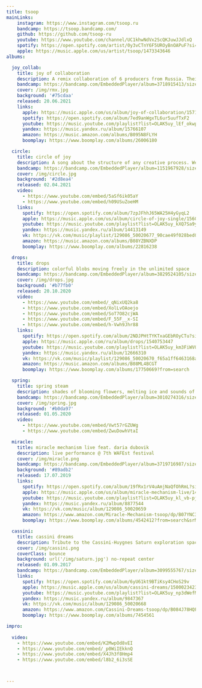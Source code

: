 ```yaml
---
title: tsoop
mainLinks:
    instagram: https://www.instagram.com/tsoop.ru
    bandcamp: https://tsoop.bandcamp.com/
    github: https://github.com/tsoop-ru
    youtube: https://www.youtube.com/channel/UC1khwNdVx2ScQKJuwJJdlxQ
    spotify: https://open.spotify.com/artist/0y3vCTnY6F5UROyBnOAPuF?si=TTC8BaneT0egl9Ek9Z11Hw
    apple: https://music.apple.com/us/artist/tsoop/1473343646
albums:

  joy_collab:
    title: joy of collaboration
    description: A remix collaboration of 6 producers from Russia. Their takes on the Circle of Joy single - diverse, fun and very intense. Let's dance!
    bandcamp: https://bandcamp.com/EmbeddedPlayer/album=3718915413/size=large/bgcol=ffffff/linkcol=0687f5/artwork=none/transparent=true/
    cover: /img/rmx.jpg
    background: '#75cdaa'
    released: 20.06.2021
    links:
      apple: https://music.apple.com/us/album/joy-of-collaboration/1571038664
      spotify: https://open.spotify.com/album/7ed9anWgxTL6ur5uufTxF2
      youtube: https://music.youtube.com/playlist?list=OLAK5uy_lEf_okwpcVgDxw1ApY9U2wYQe8e1eV1II
      yandex: https://music.yandex.ru/album/15766107
      amazon: https://music.amazon.com/albums/B095N8FLYH
      boomplay: https://www.boomplay.com/albums/26006180

  circle:
    title: circle of joy
    description: A song about the structure of any creative process. We’re noting all the steps tou need to go through in order to realise any idea. From just a simple sketch to the final presentation. And having fun with every step made in this beautiful journey.
    bandcamp: https://bandcamp.com/EmbeddedPlayer/album=1151967928/size=large/bgcol=ffffff/linkcol=0687f5/artwork=none/transparent=true/
    cover: /img/circle.jpg
    background: '#2d8ea4'
    released: 02.04.2021
    video:
      - https://www.youtube.com/embed/5aSf6ik05aY
      - https://www.youtube.com/embed/h09USuZoeHM
    links:
      spotify: https://open.spotify.com/album/7zpJFhhJ65WA25H4yGyqL2
      apple: https://music.apple.com/us/album/circle-of-joy-single/1560696968
      youtube: https://music.youtube.com/playlist?list=OLAK5uy_kXQ7Sa9y7Rm-xTqHgEn7jYaBwTtQ26ptc
      yandex: https://music.yandex.ru/album/14413149
      vk: https://vk.com/music/playlist/129086_50020677_90cae49f028bed02d8
      amazon: https://music.amazon.com/albums/B08YZBNXDP
      boomplay: https://www.boomplay.com/albums/22816238

  drops:
    title: drops
    description: colorful blobs moving freely in the unlimited space
    bandcamp: https://bandcamp.com/EmbeddedPlayer/album=3829524105/size=large/bgcol=ffffff/linkcol=0687f5/artwork=none/transparent=true/
    cover: /img/drops.jpg
    background: '#b77fb0'
    released: 20.10.2020
    video:
      - https://www.youtube.com/embed/_qNixUQ2ka8
      - https://www.youtube.com/embed/XolLvOAoejo
      - https://www.youtube.com/embed/SoT7O82cjWA
      - https://www.youtube.com/embed/F_55F__x-SI
      - https://www.youtube.com/embed/h-Vwh9Jhr88
    links:
      spotify: https://open.spotify.com/album/2NDJPHtTYKTxaGEbROyCTu?si=zMtr_Bw-TmKTC1QoB61AOw
      apple: https://music.apple.com/ru/album/drops/1540753447
      youtube: https://music.youtube.com/playlist?list=OLAK5uy_km3FiWVOIj91gJ7-okHSn8XUsKl0T1YW8
      yandex: https://music.yandex.ru/album/12666310
      vk: https://vk.com/music/playlist/129086_50020670_f65a1ff6463168a5fc
      amazon: https://music.amazon.com/albums/B08ML4BCGT
      boomplay: https://www.boomplay.com/albums/17750669?from=search

  spring:
    title: spring steam
    description: shades of blooming flowers, melting ice and sounds of our souls’ inner strings
    bandcamp: https://bandcamp.com/EmbeddedPlayer/album=3010274316/size=large/bgcol=ffffff/linkcol=0687f5/artwork=none/transparent=true/
    cover: /img/spring.jpg
    background: '#b0da97'
    released: 01.05.2020
    video:
      - https://www.youtube.com/embed/Vwt57rGZUWg
      - https://www.youtube.com/embed/ZwuDowhVtaI

  miracle:
    title: miracle mechanism live feat. daria dubovik
    description: live performance @ 7th WAFEst festival
    cover: /img/miracle.png
    bandcamp: https://bandcamp.com/EmbeddedPlayer/album=3719716987/size=large/bgcol=89adb2/linkcol=0687f5/artwork=none/transparent=true/
    background: '#89adb2'
    released: 17.07.2019
    links:
      spotify: https://open.spotify.com/album/19fRx1rV4uAmjNaQfOhRmL?si=ub-kiO77Q-mrk-X8sRTLPQ
      apple: https://music.apple.com/us/album/miracle-mechanism-live/1483671339
      youtube: https://music.youtube.com/playlist?list=OLAK5uy_kl_vb-pjGJRV3v5fBA1ZtbvERuit87vsk
      yandex: https://music.yandex.ru/album/8877544
      vk: https://vk.com/music/album/129086_50020659
      amazon: https://www.amazon.com/Miracle-Mechanism-tsoop/dp/B07YNC3KBX/ref=sr_1_1?keywords=tsoop&qid=1577706006&s=dmusic&sr=1-1
      boomplay: https://www.boomplay.com/albums/4542412?from=search&srModel=COPYLINK&srList=WEB

  cassini:
    title: cassini dreams
    description: Tribute to the Cassini-Huygnes Saturn exploration space mission
    cover: /img/cassini.png
    coverClass: bounce
    background: url('/img/saturn.jpg') no-repeat center 
    released: 01.09.2017
    bandcamp: https://bandcamp.com/EmbeddedPlayer/album=3099555767/size=large/bgcol=ffffff/linkcol=0687f5/artwork=none/transparent=true/
    links: 
      spotify: https://open.spotify.com/album/6yU61kt9BTiKsy4CHoS29v
      apple: https://music.apple.com/us/album/cassini-dreams/1500023423
      youtube: https://music.youtube.com/playlist?list=OLAK5uy_np3dWefMN3gkTgpdhz5FyaInVb3z5-MZk
      yandex: https://music.yandex.ru/album/9847367
      vk: https://vk.com/music/album/129086_50020668
      amazon: https://www.amazon.com/Cassini-Dreams-tsoop/dp/B084J78HQF
      boomplay: https://www.boomplay.com/albums/7454561

impro:
  
  video:
    - https://www.youtube.com/embed/K2MwpOd8vEI
    - https://www.youtube.com/embed/_p0WiIEkknQ
    - https://www.youtube.com/embed/X4Jh3f8Hmp4
    - https://www.youtube.com/embed/l8b2_6i3sSE



---
```


<top-head />

<about />

<links class="text-4xl py-16" :links="$frontmatter.mainLinks" />

<album-row :album="$frontmatter.albums.joy_collab" />

<about-us />

<video-row :list="$frontmatter.impro.video" />

<album-row :album="$frontmatter.albums.circle" />

<video-row :list="$frontmatter.albums.circle.video" />

<album-row :album="$frontmatter.albums.drops" />

<video-row :list="$frontmatter.albums.drops.video" />

<album-row :album="$frontmatter.albums.spring" />

<video-row :list="$frontmatter.albums.spring.video" />

<album-row :album="$frontmatter.albums.miracle" />

<chromatone />

<album-row :album="$frontmatter.albums.cassini" />

<contact />

<!-- <z-blob /> -->
